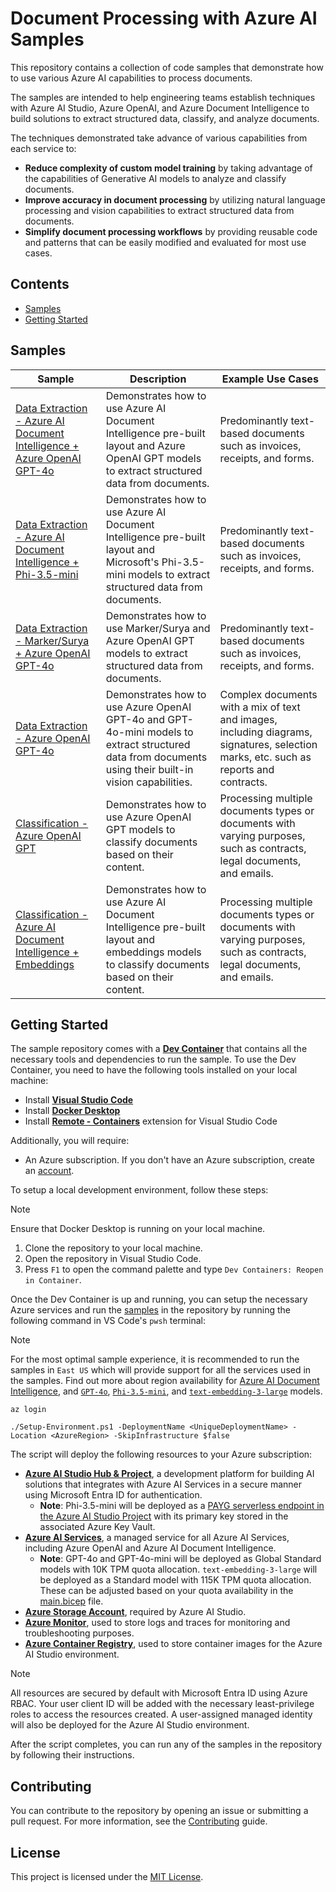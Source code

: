 # Document Processing with Azure AI Samples

This repository contains a collection of code samples that demonstrate how to use various Azure AI capabilities to process documents.

The samples are intended to help engineering teams establish techniques with Azure AI Studio, Azure OpenAI, and Azure Document Intelligence to build solutions to extract structured data, classify, and analyze documents.

The techniques demonstrated take advance of various capabilities from each service to:

- **Reduce complexity of custom model training** by taking advantage of the capabilities of Generative AI models to analyze and classify documents.
- **Improve accuracy in document processing** by utilizing natural language processing and vision capabilities to extract structured data from documents.
- **Simplify document processing workflows** by providing reusable code and patterns that can be easily modified and evaluated for most use cases.

## Contents

- [Samples](#samples)
- [Getting Started](#getting-started)

## Samples

| Sample                                                                                             | Description                                                                                                                                    | Example Use Cases                                                         |
| -------------------------------------------------------------------------------------------------- | ---------------------------------------------------------------------------------------------------------------------------------------------- | ------------------------------------------------------------------------- |
| [Data Extraction - Azure AI Document Intelligence + Azure OpenAI GPT-4o](./samples/extraction/text-based/document-intelligence-openai.ipynb) | Demonstrates how to use Azure AI Document Intelligence pre-built layout and Azure OpenAI GPT models to extract structured data from documents. | Predominantly text-based documents such as invoices, receipts, and forms. |
| [Data Extraction - Azure AI Document Intelligence + Phi-3.5-mini](./samples/extraction/text-based/document-intelligence-phi.ipynb) | Demonstrates how to use Azure AI Document Intelligence pre-built layout and Microsoft's Phi-3.5-mini models to extract structured data from documents. | Predominantly text-based documents such as invoices, receipts, and forms. |
| [Data Extraction - Marker/Surya + Azure OpenAI GPT-4o](./samples/extraction/text-based/marker-surya-openai.ipynb) | Demonstrates how to use Marker/Surya and Azure OpenAI GPT models to extract structured data from documents. | Predominantly text-based documents such as invoices, receipts, and forms. |
| [Data Extraction - Azure OpenAI GPT-4o](./samples/extraction/vision-based/openai.ipynb) | Demonstrates how to use Azure OpenAI GPT-4o and GPT-4o-mini models to extract structured data from documents using their built-in vision capabilities. | Complex documents with a mix of text and images, including diagrams, signatures, selection marks, etc. such as reports and contracts. |
| [Classification - Azure OpenAI GPT](./samples/classification/openai.ipynb) | Demonstrates how to use Azure OpenAI GPT models to classify documents based on their content. | Processing multiple documents types or documents with varying purposes, such as contracts, legal documents, and emails. |
| [Classification - Azure AI Document Intelligence + Embeddings](./samples/classification/document-intelligence-embeddings.ipynb) | Demonstrates how to use Azure AI Document Intelligence pre-built layout and embeddings models to classify documents based on their content. | Processing multiple documents types or documents with varying purposes, such as contracts, legal documents, and emails. |

## Getting Started

The sample repository comes with a [**Dev Container**](./.devcontainer/README.md) that contains all the necessary tools and dependencies to run the sample. To use the Dev Container, you need to have the following tools installed on your local machine:

- Install [**Visual Studio Code**](https://code.visualstudio.com/download)
- Install [**Docker Desktop**](https://www.docker.com/products/docker-desktop)
- Install [**Remote - Containers**](https://marketplace.visualstudio.com/items?itemName=ms-vscode-remote.remote-containers) extension for Visual Studio Code

Additionally, you will require:

- An Azure subscription. If you don't have an Azure subscription, create an [account](https://azure.microsoft.com/en-us/).

To setup a local development environment, follow these steps:

> [!NOTE]
> Ensure that Docker Desktop is running on your local machine.

1. Clone the repository to your local machine.
2. Open the repository in Visual Studio Code.
3. Press `F1` to open the command palette and type `Dev Containers: Reopen in Container`.

Once the Dev Container is up and running, you can setup the necessary Azure services and run the [samples](#samples) in the repository by running the following command in VS Code's `pwsh` terminal:

> [!NOTE]
> For the most optimal sample experience, it is recommended to run the samples in `East US` which will provide support for all the services used in the samples. Find out more about region availability for [Azure AI Document Intelligence](https://learn.microsoft.com/en-us/azure/ai-services/document-intelligence/concept-layout?view=doc-intel-4.0.0&tabs=sample-code), and [`GPT-4o`](https://learn.microsoft.com/en-us/azure/ai-services/openai/concepts/models#standard-and-global-standard-deployment-model-quota), [`Phi-3.5-mini`](https://azure.microsoft.com/en-us/pricing/details/phi-3/), and [`text-embedding-3-large`](https://learn.microsoft.com/en-us/azure/ai-services/openai/concepts/models#standard-deployment-model-availability) models.

```pwsh
az login

./Setup-Environment.ps1 -DeploymentName <UniqueDeploymentName> -Location <AzureRegion> -SkipInfrastructure $false
```

The script will deploy the following resources to your Azure subscription:

- [**Azure AI Studio Hub & Project**](https://learn.microsoft.com/en-us/azure/ai-studio/what-is-ai-studio), a development platform for building AI solutions that integrates with Azure AI Services in a secure manner using Microsoft Entra ID for authentication.
  - **Note**: Phi-3.5-mini will be deployed as a [PAYG serverless endpoint in the Azure AI Studio Project](https://ai.azure.com/explore/models/Phi-3.5-mini-instruct/version/2/registry/azureml?tid=c84bc78e-5441-41e2-b2ce-25cb27955e89) with its primary key stored in the associated Azure Key Vault.
- [**Azure AI Services**](https://learn.microsoft.com/en-us/azure/ai-services/what-are-ai-services), a managed service for all Azure AI Services, including Azure OpenAI and Azure AI Document Intelligence.
  - **Note**: GPT-4o and GPT-4o-mini will be deployed as Global Standard models with 10K TPM quota allocation. `text-embedding-3-large` will be deployed as a Standard model with 115K TPM quota allocation. These can be adjusted based on your quota availability in the [main.bicep](./infra/main.bicep) file.
- [**Azure Storage Account**](https://learn.microsoft.com/en-us/azure/storage/common/storage-introduction), required by Azure AI Studio.
- [**Azure Monitor**](https://learn.microsoft.com/en-us/azure/azure-monitor/overview), used to store logs and traces for monitoring and troubleshooting purposes.
- [**Azure Container Registry**](https://learn.microsoft.com/en-us/azure/container-registry/container-registry-intro), used to store container images for the Azure AI Studio environment.

> [!NOTE]
> All resources are secured by default with Microsoft Entra ID using Azure RBAC. Your user client ID will be added with the necessary least-privilege roles to access the resources created. A user-assigned managed identity will also be deployed for the Azure AI Studio environment.

After the script completes, you can run any of the samples in the repository by following their instructions.

## Contributing

You can contribute to the repository by opening an issue or submitting a pull request. For more information, see the [Contributing](./CONTRIBUTING.md) guide.

## License

This project is licensed under the [MIT License](./LICENSE).

